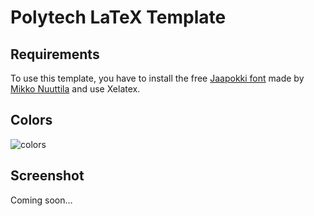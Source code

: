 # Polytech LaTeX Template

## Requirements

To use this template, you have to install the free [Jaapokki font](https://mikkonuuttila.com/jaapokki/) made by [Mikko Nuuttila](https://www.behance.net/MikkoNuuttila) and use Xelatex.

## Colors

![colors](https://github.com/quentinguidee/Polytech-LaTeX-Template/imgs/Colors.png)

## Screenshot

Coming soon...
